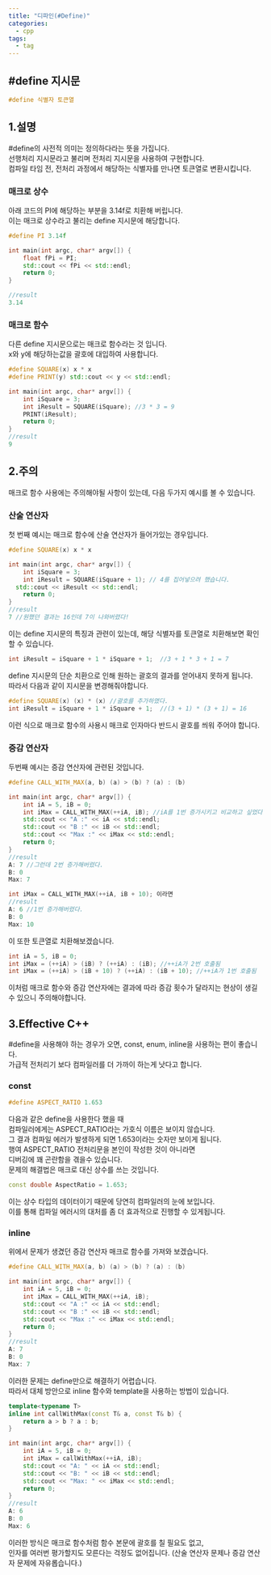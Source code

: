 ```yaml
---
title: "디파인(#Define)"
categories:
  - cpp
tags:
  - tag
---
```


## #define 지시문
```cpp
#define 식별자 토큰열
```

## 1.설명
#define의 사전적 의미는 정의하다라는 뜻을 가집니다.<br>
선행처리 지시문라고 불리며 전처리 지시문을 사용하여 구현합니다.<br>
컴파일 타임 전, 전처리 과정에서 해당하는 식별자를 만나면 토큰열로 변환시킵니다.

### 매크로 상수
아래 코드의 PI에 해당하는 부분을 3.14f로 치환해 버립니다.<br>
이는 매크로 상수라고 불리는 define 지시문에 해당합니다.
```cpp
#define PI 3.14f

int main(int argc, char* argv[]) {
	float fPi = PI;
	std::cout << fPi << std::endl;
	return 0;
}

//result
3.14
```

### 매크로 함수
다른 define 지시문으로는 매크로 함수라는 것 입니다.<br>
x와 y에 해당하는값을 괄호에 대입하여 사용합니다.
```cpp
#define SQUARE(x) x * x
#define PRINT(y) std::cout << y << std::endl;

int main(int argc, char* argv[]) {
	int iSquare = 3;
	int iResult = SQUARE(iSquare); //3 * 3 = 9
	PRINT(iResult);
	return 0;
}
//result
9
```

## 2.주의
매크로 함수 사용에는 주의해야될 사항이 있는데, 다음 두가지 예시를 볼 수 있습니다.<br>
### 산술 연산자
첫 번째 예시는 매크로 함수에 산술 연산자가 들어가있는 경우입니다.
```cpp
#define SQUARE(x) x * x

int main(int argc, char* argv[]) {
	int iSquare = 3;
	int iResult = SQUARE(iSquare + 1); // 4를 집어넣으려 했습니다.
  std::cout << iResult << std::endl;
	return 0;
}
//result
7 //원했던 결과는 16인데 7이 나와버렸다!
```
이는 define 지시문의 특징과 관련이 있는데, 해당 식별자를 토큰열로 치환해보면 확인할 수 있습니다.
```cpp
int iResult = iSquare + 1 * iSquare + 1;  //3 + 1 * 3 + 1 = 7
```
define 지시문의 단순 치환으로 인해 원하는 괄호의 결과를 얻어내지 못하게 됩니다.<br>
따라서 다음과 같이 지시문을 변경해줘야합니다.
```cpp
#define SQUARE(x) (x) * (x) //괄호를 추가하였다.
int iResult = iSquare + 1 * iSquare + 1;  //(3 + 1) * (3 + 1) = 16
```
이런 식으로 매크로 함수의 사용시 매크로 인자마다 반드시 괄호를 씌워 주어야 합니다.<br>

### 증감 연산자
두번째 예시는 증감 연산자에 관련된 것입니다.
```cpp
#define CALL_WITH_MAX(a, b) (a) > (b) ? (a) : (b)

int main(int argc, char* argv[]) {
	int iA = 5, iB = 0;
	int iMax = CALL_WITH_MAX(++iA, iB); //iA를 1번 증가시키고 비교하고 싶었다.
	std::cout << "A :" << iA << std::endl;
	std::cout << "B :" << iB << std::endl;
	std::cout << "Max :" << iMax << std::endl;
	return 0;
}
//result
A: 7 //그런데 2번 증가해버렸다.
B: 0
Max: 7

int iMax = CALL_WITH_MAX(++iA, iB + 10); 이라면
//result
A: 6 //1번 증가해버렸다.
B: 0
Max: 10
```
이 또한 토큰열로 치환해보겠습니다.
```cpp
int iA = 5, iB = 0;
int iMax = (++iA) > (iB) ? (++iA) : (iB); //++iA가 2번 호출됨
int iMax = (++iA) > (iB + 10) ? (++iA) : (iB + 10); //++iA가 1번 호출됨
```
이처럼 매크로 함수와 증감 연산자에는 결과에 따라 증감 횟수가 달라지는 현상이 생길 수 있으니 주의해야합니다.

## 3.Effective C++
#define을 사용해야 하는 경우가 오면, const, enum, inline을 사용하는 편이 좋습니다.<br>
가급적 전처리기 보다 컴파일러를 더 가까이 하는게 낫다고 합니다.

### const
```cpp
#define ASPECT_RATIO 1.653
```
다음과 같은 define을 사용한다 했을 때<br>
컴파일러에게는 ASPECT_RATIO라는 가호식 이름은 보이지 않습니다.<br>
그 결과 컴파일 에러가 발생하게 되면 1.653이라는 숫자만 보이게 됩니다.<br>
행여 ASPECT_RATIO 전처리문을 본인이 작성한 것이 아니라면<br>
디버깅에 꽤 곤란함을 겪을수 있습니다.<br>
문제의 해결법은 매크로 대신 상수를 쓰는 것입니다.
```cpp
const double AspectRatio = 1.653;
```
이는 상수 타입의 데이터이기 때문에 당연히 컴파일러의 눈에 보입니다.<br>
이를 통해 컴파일 에러시의 대처를 좀 더 효과적으로 진행할 수 있게됩니다.

### inline
위에서 문제가 생겼던 증감 연산자 매크로 함수를 가져와 보겠습니다.
```cpp
#define CALL_WITH_MAX(a, b) (a) > (b) ? (a) : (b)

int main(int argc, char* argv[]) {
	int iA = 5, iB = 0;
	int iMax = CALL_WITH_MAX(++iA, iB);
	std::cout << "A :" << iA << std::endl;
	std::cout << "B :" << iB << std::endl;
	std::cout << "Max :" << iMax << std::endl;
	return 0;
}
//result
A: 7
B: 0
Max: 7
```
이러한 문제는 define만으로 해결하기 어렵습니다.<br>
따라서 대체 방안으로 inline 함수와 template을 사용하는 방법이 있습니다.
```cpp
template<typename T>
inline int callWithMax(const T& a, const T& b) {
	return a > b ? a : b;
}

int main(int argc, char* argv[]) {
	int iA = 5, iB = 0;
	int iMax = callWithMax(++iA, iB);
	std::cout << "A: " << iA << std::endl;
	std::cout << "B: " << iB << std::endl;
	std::cout << "Max: " << iMax << std::endl;
	return 0;
}
//result
A: 6
B: 0
Max: 6
```
이러한 방식은 매크로 함수처럼 함수 본문에 괄호를 칠 필요도 없고,<br>
인자를 여러번 평가할지도 모른다는 걱정도 없어집니다. (산술 연산자 문제나 증감 연산자 문제에 자유롭습니다.)
